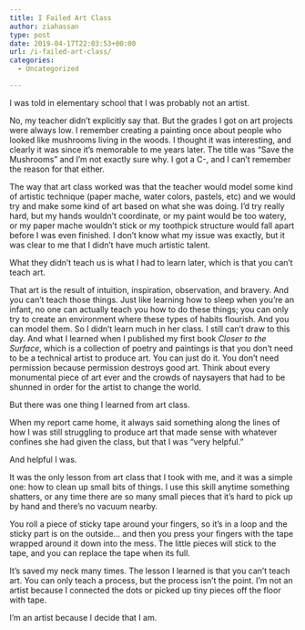 ```yaml
---
title: I Failed Art Class
author: ziahassan
type: post
date: 2019-04-17T22:03:53+00:00
url: /i-failed-art-class/
categories:
  - Uncategorized

---
```

I was told in elementary school that I was probably not an artist.

No, my teacher didn’t explicitly say that. But the grades I got on art projects were always low. I remember creating a painting once about people who looked like mushrooms living in the woods. I thought it was interesting, and clearly it was since it’s memorable to me years later. The title was “Save the Mushrooms” and I’m not exactly sure why. I got a C-, and I can’t remember the reason for that either. 

The way that art class worked was that the teacher would model some kind of artistic technique (paper mache, water colors, pastels, etc) and we would try and make some kind of art based on what she was doing. I’d try really hard, but my hands wouldn’t coordinate, or my paint would be too watery, or my paper mache wouldn’t stick or my toothpick structure would fall apart before I was even finished. I don’t know what my issue was exactly, but it was clear to me that I didn’t have much artistic talent.

What they didn’t teach us is what I had to learn later, which is that you can’t teach art. 

That art is the result of intuition, inspiration, observation, and bravery. And you can’t teach those things. Just like learning how to sleep when you’re an infant, no one can actually teach you how to do these things; you can only try to create an environment where these types of habits flourish. And you can model them. So I didn’t learn much in her class. I still can’t draw to this day. And what I learned when I published my first book _Closer to the Surface_, which is a collection of poetry and paintings is that you don’t need to be a technical artist to produce art. You can just do it. You don’t need permission because permission destroys good art. Think about every monumental piece of art ever and the crowds of naysayers that had to be shunned in order for the artist to change the world.

But there was one thing I learned from art class.

When my report came home, it always said something along the lines of how I was still struggling to produce art that made sense with whatever confines she had given the class, but that I was “very helpful.”

And helpful I was. 

It was the only lesson from art class that I took with me, and it was a simple one: how to clean up small bits of things. I use this skill anytime something shatters, or any time there are so many small pieces that it’s hard to pick up by hand and there’s no vacuum nearby. 

You roll a piece of sticky tape around your fingers, so it’s in a loop and the sticky part is on the outside… and then you press your fingers with the tape wrapped around it down into the mess. The little pieces will stick to the tape, and you can replace the tape when its full.

It’s saved my neck many times. The lesson I learned is that you can’t teach art. You can only teach a process, but the process isn’t the point. I’m not an artist because I connected the dots or picked up tiny pieces off the floor with tape. 

I’m an artist because I decide that I am.